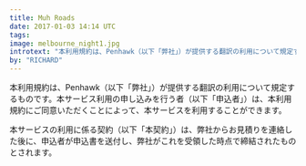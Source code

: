 ```yaml
---
title: Muh Roads
date: 2017-01-03 14:14 UTC
tags:
image: melbourne_night1.jpg
introtext: "本利用規約は、Penhawk（以下「弊社」）が提供する翻訳の利用について規定するものです。本サービス利用の申し込みを行う者（以下「申込者」）は、本利用規約にご同意いただくことによって、本サービスを利用することができます。"
by: "RICHARD"
---
```


<div class="blog-single-column">
        <p>本利用規約は、Penhawk（以下「弊社」）が提供する翻訳の利用について規定するものです。本サービス利用の申し込みを行う者（以下「申込者」）は、本利用規約にご同意いただくことによって、本サービスを利用することができます。</p>
        <p>本サービスの利用に係る契約（以下「本契約」）は、弊社からお見積りを連絡した後に、申込者が申込書を送付し、弊社がこれを受領した時点で締結されたものとされます。</p>
</div>